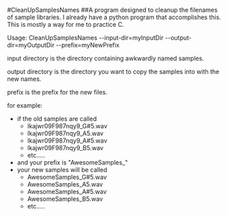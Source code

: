 #CleanUpSamplesNames
##A program designed to cleanup the filenames of sample libraries.
    I already have a python program that accomplishes this. This is mostly a way for me to practice C.  
  
Usage: CleanUpSamplesNames --input-dir=myInputDir --output-dir=myOutputDir --prefix=myNewPrefix  
  
input directory is the directory containing awkwardly named samples.  
  
output directory is the directory you want to copy the samples into with the new names.  

prefix is the prefix for the new files.  
  
for example:  
* if the old samples are called  
  * lkajwr09F987nqy9_G#5.wav  
  * lkajwr09F987nqy9_A5.wav  
  * lkajwr09F987nqy9_A#5.wav  
  * lkajwr09F987nqy9_B5.wav  
  * etc.....  
* and your prefix is "AwesomeSamples_"
* your new samples will be called  
  * AwesomeSamples_G#5.wav  
  * AwesomeSamples_A5.wav  
  * AwesomeSamples_A#5.wav  
  * AwesomeSamples_B5.wav  
  * etc.....  
